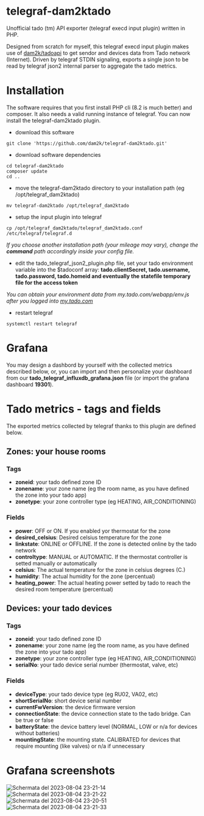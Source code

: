 # telegraf-dam2ktado
Unofficial tado (tm) API exporter (telegraf execd input plugin) written in PHP.

Designed from scratch for myself, this telegraf execd input plugin makes use of [dam2k/tadoapi](https://github.com/dam2k/tadoapi) to get sendor and devices data from Tado network (Internet). Driven by telegraf STDIN signaling, exports a single json to be read by telegraf json2 internal parser to aggregate the tado metrics.
# Installation
The software requires that you first install PHP cli (8.2 is much better) and composer. It also needs a valid running instance of telegraf.
You can now install the telegraf-dam2ktado plugin.
- download this software
```
git clone 'https://github.com/dam2k/telegraf-dam2ktado.git'
```
- download software dependencies
```
cd telegraf-dam2ktado
composer update
cd ..
```
- move the telegraf-dam2ktado directory to your installation path (eg /opt/telegraf_dam2ktado)
```
mv telegraf-dam2ktado /opt/telegraf_dam2ktado
```
- setup the input plugin into telegraf
```
cp /opt/telegraf_dam2ktado/telegraf_dam2ktado.conf /etc/telegraf/telegraf.d
```
*If you choose another installation path (your mileage may vary), change the **command** path accordingly inside your config file.*
- edit the tado_telegraf_json2_plugin.php file, set your tado environment variable into the $tadoconf array: **tado.clientSecret, tado.username, tado.password, tado.homeid and eventually the statefile temporary file for the access token**

*You can obtain your environment data from my.tado.com/webapp/env.js after you logged into [my.tado.com](https://my.tado.com)*
- restart telegraf

```systemctl restart telegraf```
# Grafana
You may design a dashbord by yourself with the collected metrics described below, or, you can import and then personalize your dashboard from our **tado_telegraf_influxdb_grafana.json** file (or import the grafana dashboard **19301**).
# Tado metrics - tags and fields
The exported metrics collected by telegraf thanks to this plugin are defined below.
## Zones: your house rooms
### Tags
- **zoneid**: your tado defined zone ID
- **zonename**: your zone name (eg the room name, as you have defined the zone into your tado app)
- **zonetype**: your zone controller type (eg HEATING, AIR_CONDITIONING)
### Fields
- **power**: OFF or ON. If you enabled yor thermostat for the zone
- **desired_celsius**: Desired celsius temperature for the zone
- **linkstate**: ONLINE or OFFLINE. If the zone is detected online by the tado network
- **controltype**: MANUAL or AUTOMATIC. If the thermostat controller is setted manually or automatically
- **celsius**: The actual temperature for the zone in celsius degrees (C.)
- **humidity**: The actual humidity for the zone (percentual)
- **heating_power**: The actual heating power setted by tado to reach the desired room temperature (percentual)
## Devices: your tado devices
### Tags
- **zoneid**: your tado defined zone ID
- **zonename**: your zone name (eg the room name, as you have defined the zone into your tado app)
- **zonetype**: your zone controller type (eg HEATING, AIR_CONDITIONING)
- **serialNo**: your tado device serial number (thermostat, valve, etc)
### Fields
- **deviceType**: your tado device type (eg RU02, VA02, etc)
- **shortSerialNo**: short device serial number
- **currentFwVersion**: the device firmware version
- **connectionState**: the device connection state to the tado bridge. Can be true or false
- **batteryState**: the device battery level (NORMAL, LOW or n/a for devices without batteries)
- **mountingState**: the mounting state. CALIBRATED for devices that require mounting (like valves) or n/a if unnecessary

# Grafana screenshots
![Schermata del 2023-08-04 23-21-14](https://github.com/dam2k/telegraf-dam2ktado/assets/1271237/cdcebf1e-31f3-4e3c-8c6d-7e83f19ed4b9)
![Schermata del 2023-08-04 23-21-22](https://github.com/dam2k/telegraf-dam2ktado/assets/1271237/afa1e56b-7218-4701-9511-30d358830a66)
![Schermata del 2023-08-04 23-20-51](https://github.com/dam2k/telegraf-dam2ktado/assets/1271237/6d25b42f-0acb-46a3-b004-97243b21e8d8)
![Schermata del 2023-08-04 23-21-33](https://github.com/dam2k/telegraf-dam2ktado/assets/1271237/3e36e541-054c-484e-a947-4c2c9a288df6)
